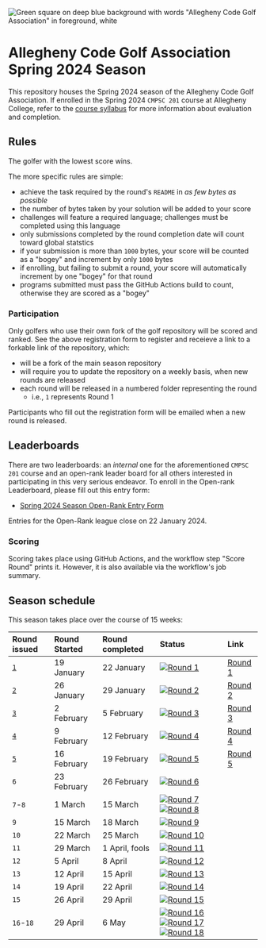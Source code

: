 ![Green square on deep blue background with words "Allegheny Code Golf Association" in foreground, white](https://github.com/allegheny-college-cmpsc-201-spring-2024/golf/assets/1552764/d3ee6a91-74c9-482b-84eb-ec9a2e8dee05)

# Allegheny Code Golf Association Spring 2024 Season

This repository houses the Spring 2024 season of the Allegheny Code Golf Association. If enrolled in the Spring 2024 `CMPSC 201` course at Allegheny
College, refer to the [course syllabus](https://github.com/allegheny-college-cmpsc-201-spring-2024/course-materials/blob/main/README.md) for more 
information about evaluation and completion.

## Rules

The golfer with the lowest score wins.

The more specific rules are simple: 

* achieve the task required by the round's `README` in _as few bytes as possible_
* the number of bytes taken by your solution will be added to your score
* challenges will feature a required language; challenges must be completed using this language
* only submissions completed by the round completion date will count toward global statstics
* if your submission is more than `1000` bytes, your score will be counted as a "bogey" and increment by only `1000` bytes
* if enrolling, but failing to submit a round, your score will automatically increment by one "bogey" for that round
* programs submitted must pass the GitHub Actions build to count, otherwise they are scored as a "bogey"

### Participation

Only golfers who use their own fork of the golf repository will be scored and ranked. See the above registration form to register and receieve
a link to a forkable link of the repository, which:

* will be a fork of the main season repository
* will require you to update the repository on a weekly basis, when new rounds are released
* each round will be released in a numbered folder representing the round
  * i.e., `1` represents Round 1

Participants who fill out the registration form will be emailed when a new round is released.

## Leaderboards

There are two leaderboards: an _internal_ one for the aforementioned `CMPSC 201` course and an open-rank leader board for all others interested
in participating in this very serious endeavor. To enroll in the Open-rank Leaderboard, please fill out this entry form:

* [Spring 2024 Season Open-Rank Entry Form](https://chompe.rs/acga-spring-2024-registration)

Entries for the Open-Rank league close on 22 January 2024.

### Scoring

Scoring takes place using GitHub Actions, and the workflow step "Score Round" prints it. However, it is also available via the workflow's job summary.

## Season schedule

This season takes place over the course of 15 weeks:

|Round issued |Round  Started |Round completed |Status |Link |
|:----------------|:--------------|:---------------|:--|:----|
|[`1`](../../tree/round-1)                |19 January     |22 January      |[![Round 1](../../actions/workflows/round-1.yml/badge.svg?branch=round-1)](../../actions/workflows/round-1.yml) |[Round 1](../../tree/round-1) |
|[`2`](../../tree/round-2)                |26 January     |29 January      |[![Round 2](../../actions/workflows/round-2.yml/badge.svg?branch=round-2)](../../actions/workflows/round-2.yml) |[Round 2](../../tree/round-2) |
|[`3`](../../tree/round-3)                |2 February     |5 February      |[![Round 3](../../actions/workflows/round-3.yml/badge.svg?branch=round-3)](../../actions/workflows/round-3.yml) |[Round 3](../../tree/round-3) |
|[`4`](../../tree/round-4)                |9 February     |12 February     |[![Round 4](../../actions/workflows/round-4.yml/badge.svg?branch=round-4)](../../actions/workflows/round-4.yml) |[Round 4](../../tree/round-4)|
|[`5`](../../tree/round-5)                |16 February    |19 February     |[![Round 5](../../actions/workflows/round-5.yml/badge.svg?branch=round-5)](../../actions/workflows/round-5.yml) | [Round 5](../../tree/round-5)|
|`6`                |23 February    |26 February     |[![Round 6](../../actions/workflows/round-6.yml/badge.svg?branch=round-6)](../../actions/workflows/round-6.yml) |
|`7`-`8`              |1 March        |15 March      |[![Round 7](../../actions/workflows/round-7.yml/badge.svg?branch=round-7)](../../actions/workflows/round-7.yml) [![Round 8](../../actions/workflows/round-8.yml/badge.svg?branch=round-8)](../../actions/workflows/main.yml) |
|`9`                |15 March       |18 March        |[![Round 9](../../actions/workflows/round-9.yml/badge.svg?branch=round-9)](../../actions/workflows/round-9.yml) |
|`10`               |22 March       |25 March        |[![Round 10](../../actions/workflows/round-10.yml/badge.svg?branch=round-10)](../../actions/workflows/round-10.yml) |
|`11`               |29 March       |1 April, fools  |[![Round 11](../../actions/workflows/round-11.yml/badge.svg?branch=round-11)](../../actions/workflows/round-11.yml) |
|`12`               |5 April        |8 April         |[![Round 12](../../actions/workflows/round-12.yml/badge.svg?branch=round-12)](../../actions/workflows/round-12.yml) |
|`13`               |12 April       |15 April        |[![Round 13](../../actions/workflows/round-13.yml/badge.svg?branch=round-13)](../../actions/workflows/round-13.yml) |
|`14`               |19 April       |22 April        |[![Round 14](../../actions/workflows/round-14.yml/badge.svg?branch=round-14)](../../actions/workflows/round-14.yml) |
|`15`               |26 April       |29 April        |[![Round 15](../../actions/workflows/round-15.yml/badge.svg?branch=round-15)](../../actions/workflows/round-15.yml) |
|`16`-`18`            |29 April       |6 May         |[![Round 16](../../actions/workflows/round-16.yml/badge.svg?branch=round-16)](../../actions/workflows/round-16.yml) [![Round 17](../../actions/workflows/round-17.yml/badge.svg?branch=round-17)](../../actions/workflows/round-17.yml) [![Round 18](../../actions/workflows/round-18.yml/badge.svg?branch=round-18)](../../actions/workflows/round-18.yml) |
